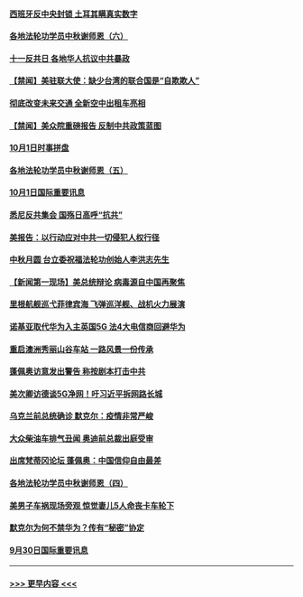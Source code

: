 #### [西班牙反中央封锁 土耳其瞒真实数字](../pages/prog202/a102953731.md?t=10020951) 
#### [各地法轮功学员中秋谢师恩（六）](../pages/prog202/a102953703.md?t=10020951) 
#### [十一反共日 各地华人抗议中共暴政](../pages/prog202/a102953671.md?t=10020951) 
#### [【禁闻】美驻联大使：缺少台湾的联合国是“自欺欺人”](../pages/prog202/a102953817.md?t=10020951) 
#### [彻底改变未来交通 全新空中出租车亮相](../pages/prog202/a102953801.md?t=10020951) 
#### [【禁闻】美众院重磅报告 反制中共政策蓝图](../pages/prog202/a102953767.md?t=10020951) 
#### [10月1日时事拼盘](../pages/prog202/a102953769.md?t=10020951) 
#### [各地法轮功学员中秋谢师恩（五）](../pages/prog202/a102953565.md?t=10020951) 
#### [10月1日国际重要讯息](../pages/prog202/a102953467.md?t=10020951) 
#### [悉尼反共集会 国殇日高呼“抗共”](../pages/prog202/a102953422.md?t=10020951) 
#### [美报告：以行动应对中共一切侵犯人权行径](../pages/prog202/a102953402.md?t=10020951) 
#### [中秋月圆 台立委祝福法轮功创始人李洪志先生](../pages/prog202/a102953381.md?t=10020951) 
#### [【新闻第一现场】美总统辩论 病毒源自中国再聚焦](../pages/prog202/a102953358.md?t=10020951) 
#### [里根航舰巡弋菲律宾海 飞弹巡洋舰、战机火力展演](../pages/prog202/a102953253.md?t=10020951) 
#### [诺基亚取代华为入主英国5G 法4大电信商回避华为](../pages/prog202/a102953008.md?t=10020951) 
#### [重启澳洲秀丽山谷车站 一路风景一份传承](../pages/prog202/a102953028.md?t=10020951) 
#### [蓬佩奥访意发出警告 称按剧本打击中共](../pages/prog202/a102953005.md?t=10020951) 
#### [美次卿访德谈5G净网！吁习近平拆网路长城](../pages/prog202/a102952979.md?t=10020951) 
#### [乌克兰前总统确诊 默克尔：疫情非常严峻](../pages/prog202/a102952822.md?t=10020951) 
#### [大众柴油车排气丑闻 奥迪前总裁出庭受审](../pages/prog202/a102952844.md?t=10020951) 
#### [出席梵蒂冈论坛 蓬佩奥：中国信仰自由最差](../pages/prog202/a102952817.md?t=10020951) 
#### [各地法轮功学员中秋谢师恩（四）](../pages/prog202/a102952733.md?t=10020951) 
#### [美男子车祸现场旁观 惊觉妻儿5人命丧卡车轮下](../pages/prog202/a102952579.md?t=10020951) 
#### [默克尔为何不禁华为？传有“秘密”协定](../pages/prog202/a102952592.md?t=10020951) 
#### [9月30日国际重要讯息](../pages/prog202/a102952593.md?t=10020951) 

----
#### [ >>> 更早内容 <<< ](../indexes/prog202-earlier.md)
